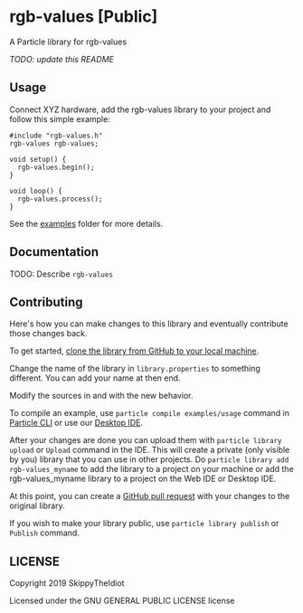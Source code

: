 # rgb-values [Public]

A Particle library for rgb-values

_TODO: update this README_

## Usage

Connect XYZ hardware, add the rgb-values library to your project and follow this simple example:

```
#include "rgb-values.h"
rgb-values rgb-values;

void setup() {
  rgb-values.begin();
}

void loop() {
  rgb-values.process();
}
```

See the [examples](examples) folder for more details.

## Documentation

TODO: Describe `rgb-values`

## Contributing

Here's how you can make changes to this library and eventually contribute those changes back.

To get started, [clone the library from GitHub to your local machine](https://help.github.com/articles/cloning-a-repository/).

Change the name of the library in `library.properties` to something different. You can add your name at then end.

Modify the sources in <src> and <examples> with the new behavior.

To compile an example, use `particle compile examples/usage` command in [Particle CLI](https://docs.particle.io/guide/tools-and-features/cli#update-your-device-remotely) or use our [Desktop IDE](https://docs.particle.io/guide/tools-and-features/dev/#compiling-code).

After your changes are done you can upload them with `particle library upload` or `Upload` command in the IDE. This will create a private (only visible by you) library that you can use in other projects. Do `particle library add rgb-values_myname` to add the library to a project on your machine or add the rgb-values_myname library to a project on the Web IDE or Desktop IDE.

At this point, you can create a [GitHub pull request](https://help.github.com/articles/about-pull-requests/) with your changes to the original library. 

If you wish to make your library public, use `particle library publish` or `Publish` command.

## LICENSE
Copyright 2019 SkippyTheIdiot

Licensed under the GNU GENERAL PUBLIC LICENSE license
